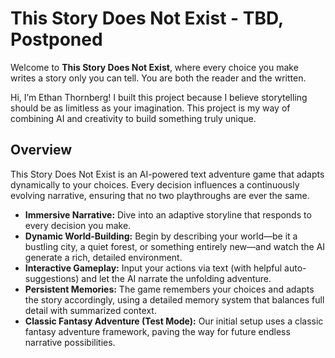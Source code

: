 # This Story Does Not Exist - TBD, Postponed

Welcome to **This Story Does Not Exist**, where every choice you make writes a story only you can tell. You are both the reader and the written.

Hi, I’m Ethan Thornberg! I built this project because I believe storytelling should be as limitless as your imagination. This project is my way of combining AI and creativity to build something truly unique. 

## Overview

This Story Does Not Exist is an AI-powered text adventure game that adapts dynamically to your choices. Every decision influences a continuously evolving narrative, ensuring that no two playthroughs are ever the same.

- **Immersive Narrative:** Dive into an adaptive storyline that responds to every decision you make.
- **Dynamic World-Building:** Begin by describing your world—be it a bustling city, a quiet forest, or something entirely new—and watch the AI generate a rich, detailed environment.
- **Interactive Gameplay:** Input your actions via text (with helpful auto-suggestions) and let the AI narrate the unfolding adventure.
- **Persistent Memories:** The game remembers your choices and adapts the story accordingly, using a detailed memory system that balances full detail with summarized context.
- **Classic Fantasy Adventure (Test Mode):** Our initial setup uses a classic fantasy adventure framework, paving the way for future endless narrative possibilities.
